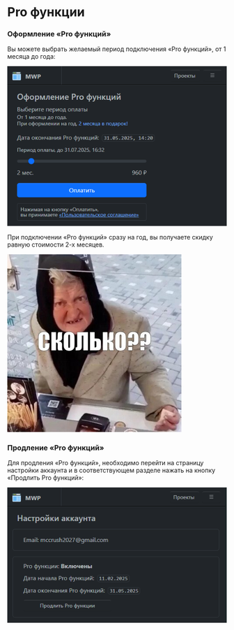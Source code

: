 # Pro функции

### Оформление «Pro функций»

Вы можете выбрать желаемый период подключения «Pro функций», от 1 месяца до года:

![Оплата периода Pro функций](./images/pay_pro.png)


При подключении «Pro функций» сразу на год, вы получаете скидку равную стоимости 2-х месяцев.

![Сколько, сколько??](./images/skolko_skolko.jpeg)

### Продление «Pro функций»

Для продления «Pro функций», необходимо перейти на страницу настройки аккаунта и в соответствующем разделе нажать на кнопку «Продлить Pro функций»:

![Настройки аккаунта](./images/accaunt_settings.png)

<!---
### Отключение «Pro функций»

/** Отключить «Pro функций» можно в любой момент на странице настройки аккаунта в соответствующем разделе, нажав на кнопку «Отключить Pro функций». При этом «Pro функции» останутся доступны до конца оплаченного периода.

-->